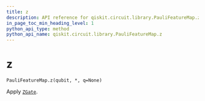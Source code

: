 ```yaml
---
title: z
description: API reference for qiskit.circuit.library.PauliFeatureMap.z
in_page_toc_min_heading_level: 1
python_api_type: method
python_api_name: qiskit.circuit.library.PauliFeatureMap.z
---
```


# z

<span id="qiskit.circuit.library.PauliFeatureMap.z" />

`PauliFeatureMap.z(qubit, *, q=None)`

Apply [`ZGate`](qiskit.circuit.library.ZGate "qiskit.circuit.library.ZGate").

